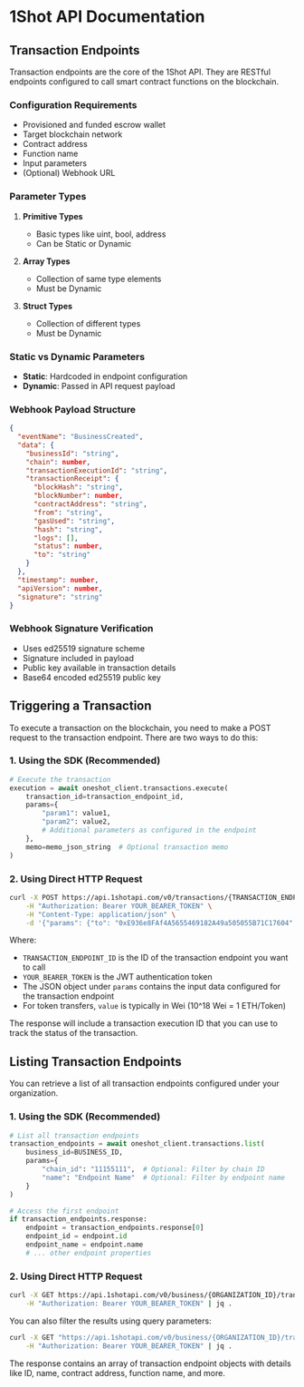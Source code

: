 # 1Shot API Documentation

## Transaction Endpoints

Transaction endpoints are the core of the 1Shot API. They are RESTful endpoints configured to call smart contract functions on the blockchain.

### Configuration Requirements

- Provisioned and funded escrow wallet
- Target blockchain network
- Contract address
- Function name
- Input parameters
- (Optional) Webhook URL

### Parameter Types

1. **Primitive Types**

   - Basic types like uint, bool, address
   - Can be Static or Dynamic

2. **Array Types**

   - Collection of same type elements
   - Must be Dynamic

3. **Struct Types**
   - Collection of different types
   - Must be Dynamic

### Static vs Dynamic Parameters

- **Static**: Hardcoded in endpoint configuration
- **Dynamic**: Passed in API request payload

### Webhook Payload Structure

```json
{
  "eventName": "BusinessCreated",
  "data": {
    "businessId": "string",
    "chain": number,
    "transactionExecutionId": "string",
    "transactionReceipt": {
      "blockHash": "string",
      "blockNumber": number,
      "contractAddress": "string",
      "from": "string",
      "gasUsed": "string",
      "hash": "string",
      "logs": [],
      "status": number,
      "to": "string"
    }
  },
  "timestamp": number,
  "apiVersion": number,
  "signature": "string"
}
```

### Webhook Signature Verification

- Uses ed25519 signature scheme
- Signature included in payload
- Public key available in transaction details
- Base64 encoded ed25519 public key

## Triggering a Transaction

To execute a transaction on the blockchain, you need to make a POST request to the transaction endpoint. There are two ways to do this:

### 1. Using the SDK (Recommended)

```python
# Execute the transaction
execution = await oneshot_client.transactions.execute(
    transaction_id=transaction_endpoint_id,
    params={
        "param1": value1,
        "param2": value2,
        # Additional parameters as configured in the endpoint
    },
    memo=memo_json_string  # Optional transaction memo
)
```

### 2. Using Direct HTTP Request

```bash
curl -X POST https://api.1shotapi.com/v0/transactions/{TRANSACTION_ENDPOINT_ID}/execute \
    -H "Authorization: Bearer YOUR_BEARER_TOKEN" \
    -H "Content-Type: application/json" \
    -d '{"params": {"to": "0xE936e8FAf4A5655469182A49a505055B71C17604", "value": "1000000000000000000"}}' | jq .
```

Where:

- `TRANSACTION_ENDPOINT_ID` is the ID of the transaction endpoint you want to call
- `YOUR_BEARER_TOKEN` is the JWT authentication token
- The JSON object under `params` contains the input data configured for the transaction endpoint
- For token transfers, `value` is typically in Wei (10^18 Wei = 1 ETH/Token)

The response will include a transaction execution ID that you can use to track the status of the transaction.

## Listing Transaction Endpoints

You can retrieve a list of all transaction endpoints configured under your organization.

### 1. Using the SDK (Recommended)

```python
# List all transaction endpoints
transaction_endpoints = await oneshot_client.transactions.list(
    business_id=BUSINESS_ID,
    params={
        "chain_id": "11155111",  # Optional: Filter by chain ID
        "name": "Endpoint Name"  # Optional: Filter by endpoint name
    }
)

# Access the first endpoint
if transaction_endpoints.response:
    endpoint = transaction_endpoints.response[0]
    endpoint_id = endpoint.id
    endpoint_name = endpoint.name
    # ... other endpoint properties
```

### 2. Using Direct HTTP Request

```bash
curl -X GET https://api.1shotapi.com/v0/business/{ORGANIZATION_ID}/transactions \
    -H "Authorization: Bearer YOUR_BEARER_TOKEN" | jq .
```

You can also filter the results using query parameters:

```bash
curl -X GET "https://api.1shotapi.com/v0/business/{ORGANIZATION_ID}/transactions?chain_id=11155111&name=MyEndpoint" \
    -H "Authorization: Bearer YOUR_BEARER_TOKEN" | jq .
```

The response contains an array of transaction endpoint objects with details like ID, name, contract address, function name, and more.

